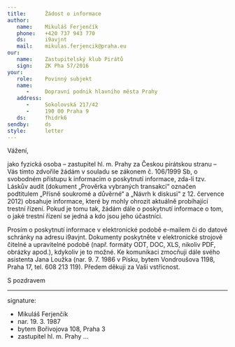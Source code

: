 ```yaml
---
title:      Žádost o informace
author:
   name:    Mikuláš Ferjenčík
   phone:   +420 737 943 770
   ds:      i9avjnt
   mail:    mikulas.ferjencik@praha.eu
our:
   name:    Zastupitelský klub Pirátů
   sign:    ZK Pha 57/2016
your:
   role:    Povinný subjekt
   name:    
      -     Dopravní podnik hlavního města Prahy
   address:
      -     Sokolovská 217/42
      -     190 00 Praha 9
   ds:      fhidrk6
sendby:     ds
style:      letter
---
```


Vážení,

jako fyzická osoba – zastupitel hl. m. Prahy za Českou pirátskou stranu – Vás tímto zdvořile žádám v souladu se zákonem č. 106/1999 Sb, o svobodném přístupu k informacím o poskytnutí informace, zda-li tzv. Láskův audit (dokument „Prověrka vybraných transakcí“ označen podtitulem „Přísně soukromé a důvěrné“ a „Návrh k diskusi“ z 12. července 2012) obsahuje informace, které by mohly ohrozit  aktuálně probíhající trestní řízení. Pokud je tomu tak, žádám dále o poskytnutí informace o tom, o jaké trestní řízení se jedná a kdo jsou jeho účastníci.

Prosím o poskytnutí informace v elektronické podobě e-mailem či do datové schránky na adresu i9avjnt. Dokumenty poskytněte v elektronické strojově čitelné a upravitelné podobě (např. formáty ODT, DOC, XLS, nikoliv PDF, obrázky apod.), kdykoliv je to možné. Ke komunikaci zmocňuji dále svého asistenta Jana Loužka (nar. 9. 7. 1986 v Písku, bytem Vondroušova 1198, Praha 17, tel. 608 213 119). Předem děkuji za Vaši vstřícnost. 

S pozdravem

---
signature:
  - Mikuláš Ferjenčík
  - nar. 19. 3. 1987
  - bytem Bořivojova 108, Praha 3
  - zastupitel hl. m. Prahy
...
